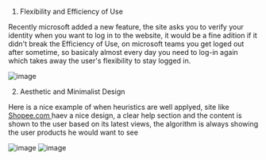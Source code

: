 1. Flexibility and Efficiency of Use

Recently microsoft added a new feature, the site asks you to verify your identity when you want to log in to the website, it would be a fine adition if it didn't break the Efficiency of Use, on microsoft teams you get loged out after sometime, so basicaly almost every day you need to log-in again which takes away the user's flexibility to stay logged in.

![image](https://github.com/TheRabbitDev/bertoti/assets/103218198/812948a2-3f66-44a4-95cb-97dca438ba43)

2. Aesthetic and Minimalist Design

Here is a nice example of when heuristics are well applyed, site like [Shopee.com ](https://shopee.com.br) haev a nice design, a clear help section and the content is shown to the user based on its latest views, the algorithm is always showing the user products he would want to see

![image](https://github.com/TheRabbitDev/bertoti/assets/103218198/ee6266d4-4e8d-4a1d-843d-fc859800a10a)
![image](https://github.com/TheRabbitDev/bertoti/assets/103218198/8df1a520-388d-488a-97b5-a7a00e95fdf2)



